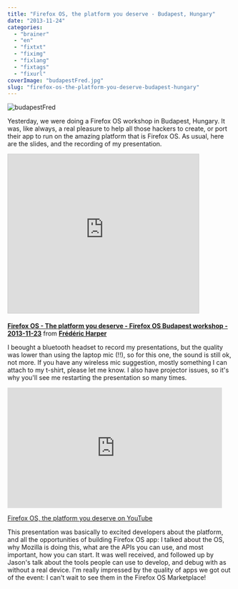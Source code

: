 ```yaml
---
title: "Firefox OS, the platform you deserve - Budapest, Hungary"
date: "2013-11-24"
categories: 
  - "brainer"
  - "en"
  - "fixtxt"
  - "fiximg"
  - "fixlang"
  - "fixtags"
  - "fixurl"
coverImage: "budapestFred.jpg"
slug: "firefox-os-the-platform-you-deserve-budapest-hungary"
---
```


![budapestFred](images/budapestFred.jpg)

Yesterday, we were doing a Firefox OS workshop in Budapest, Hungary. It was, like always, a real pleasure to help all those hackers to create, or port their app to run on the amazing platform that is Firefox OS. As usual, here are the slides, and the recording of my presentation.

<iframe src="https://www.slideshare.net/slideshow/embed_code/key/Lr0k2hFreKHDzx" width="427" height="356" frameborder="0" marginwidth="0" marginheight="0" scrolling="no" style="border:1px solid #CCC;border-width:1px;margin-bottom:5px;max-width:100%" allowfullscreen></iframe>

**[Firefox OS - The platform you deserve - Firefox OS Budapest workshop - 2013-11-23](https://www.slideshare.net/fredericharper/firefox-os-the-platform-you-deserve-firefox-os-budaptest-workshop-20131123 "Firefox OS - The platform you deserve - Firefox OS Budapest workshop - 2013-11-23")** from **[Frédéric Harper](https://www.slideshare.net/fredericharper)**

I beought a bluetooth headset to record my presentations, but the quality was lower than using the laptop mic (!!), so for this one, the sound is still ok, not more. If you have any wireless mic suggestion, mostly something I can attach to my t-shirt, please let me know. I also have projector issues, so it's why you'll see me restarting the presentation so many times.

<iframe width="480" height="270" src="https://www.youtube.com/embed/p3Ip1t9ezos?feature=oembed" frameborder="0" allowfullscreen></iframe>

[Firefox OS, the platform you deserve on YouTube](https://www.youtube.com/watch?v=p3Ip1t9ezos)

This presentation was basically to excited developers about the platform, and all the opportunities of building Firefox OS app: I talked about the OS, why Mozilla is doing this, what are the APIs you can use, and most important, how you can start. It was well received, and followed up by Jason's talk about the tools people can use to develop, and debug with as without a real device. I'm really impressed by the quality of apps we got out of the event: I can't wait to see them in the Firefox OS Marketplace!

